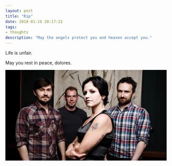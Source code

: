 ```yaml
---
layout: post
title: "Rip"
date: 2018-01-16 20:17:22
tags:
- thoughts
description: "May the angels protect you and heaven accept you."
---
```


Life is unfair.

May you rest in peace, dolores.

![](/assets/images/2018-01-16/cranberries.jpg)
